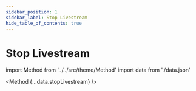 ```yaml
---
sidebar_position: 1
sidebar_label: Stop Livestream
hide_table_of_contents: true
---
```


# Stop Livestream

import Method from '../../src/theme/Method'
import data from './data.json'

<Method 
{...data.stopLivestream}
/>
